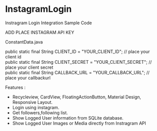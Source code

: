 # InstagramLogin
Instragram Login Integration Sample Code

ADD PLACE INSTAGRAM API KEY

ConstantData.java

public static final String CLIENT_ID = "YOUR_CLIENT_ID"; // place your client id</br>
public static final String CLIENT_SECRET = "YOUR_CLIENT_SECRET"; // place your client secret</br>
public static final String CALLBACK_URL = "YOUR_CALLBACK_URL"; // place your callbackurl


Features : 

* Recycleview, CardView, FloatingActionButton, Material Design, Responsive Layout.
* Login using instagram.
* Get followers,following list.
* Show Logged User information from SQLite database.
* Show Logged User Images or Media directly from Instragram API
